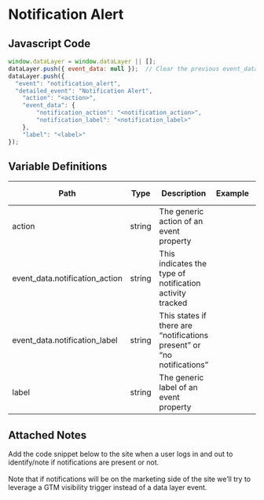 # Notification Alert

### 

## Javascript Code
```js
window.dataLayer = window.dataLayer || [];
dataLayer.push({ event_data: null });  // Clear the previous event_data object.
dataLayer.push({
  "event": "notification_alert",
  "detailed_event": "Notification Alert",
    "action": "<action>",
    "event_data": {
        "notification_action": "<notification_action>",
        "notification_label": "<notification_label>"
    },
    "label": "<label>"
});
```

## Variable Definitions

|Path|Type|Description|Example|Pattern|Min Length|Max Length|Minimum|Maximum|Multiple Of|
| --- | --- | --- | --- | --- | --- | --- | --- | --- | --- |
|action|string|The generic action of an event property||||||||
|event_data.notification_action|string|This indicates the type of notification activity tracked||||||||
|event_data.notification_label|string|This states if there are “notifications present” or “no notifications”||||||||
|label|string|The generic label of an event property||||||||

## Attached Notes

<p><span data-sheets-value="{&quot;1&quot;:2,&quot;2&quot;:&quot;Add the code snippet below to the site when a user logs in and out to identify/note if notifications are present or not. \n\nNote that if notifications will be on the marketing side of the site we&rsquo;ll try to leverage a GTM visibility trigger instead of a data layer event. &quot;}" data-sheets-userformat="{&quot;2&quot;:513,&quot;3&quot;:{&quot;1&quot;:0},&quot;12&quot;:0}">Add the code snippet below to the site when a user logs in and out to identify/note if notifications are present or not. <br /><br />Note that if notifications will be on the marketing side of the site we&rsquo;ll try to leverage a GTM visibility trigger instead of a data layer event. </span></p>
<p><span data-sheets-value="{&quot;1&quot;:2,&quot;2&quot;:&quot;Add the code snippet below to the site when a user logs in and out to identify/note if notifications are present or not. \n\nNote that if notifications will be on the marketing side of the site we&rsquo;ll try to leverage a GTM visibility trigger instead of a data layer event. &quot;}" data-sheets-userformat="{&quot;2&quot;:513,&quot;3&quot;:{&quot;1&quot;:0},&quot;12&quot;:0}"><img title="Notification Alert Tracking" src="&quot;https:/github.com/searchdiscovery/client-fti-ga4-dl-spec/blob/main/images/Notification%20Alert%20Tracking.png&quot;" alt="" /></span></p>
